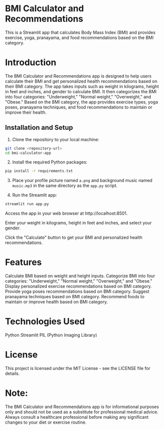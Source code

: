 # BMI Calculator and Recommendations
This is a Streamlit app that calculates Body Mass Index (BMI) and provides exercise, yoga, pranayama, and food recommendations based on the BMI category.

# Introduction
The BMI Calculator and Recommendations app is designed to help users calculate their BMI and get personalized health recommendations based on their BMI category. The app takes inputs such as weight in kilograms, height in feet and inches, and gender to calculate BMI. It then categorizes the BMI into four categories: "Underweight," "Normal weight," "Overweight," and "Obese." Based on the BMI category, the app provides exercise types, yoga poses, pranayama techniques, and food recommendations to maintain or improve their health.

## Installation and Setup

1. Clone the repository to your local machine:

```bash
git clone <repository-url>
cd bmi-calculator-app
```

2. Install the required Python packages:

```bash
pip install -r requirements.txt
```

3. Place your profile picture named `a.png` and background music named `music.mp3` in the same directory as the `app.py` script.

4. Run the Streamlit app:
   
```bash
streamlit run app.py
```

Access the app in your web browser at http://localhost:8501.

Enter your weight in kilograms, height in feet and inches, and select your gender.

Click the "Calculate" button to get your BMI and personalized health recommendations.

# Features
Calculate BMI based on weight and height inputs.
Categorize BMI into four categories: "Underweight," "Normal weight," "Overweight," and "Obese."
Display personalized exercise recommendations based on BMI category.
Provide yoga poses recommendations based on BMI category.
Suggest pranayama techniques based on BMI category.
Recommend foods to maintain or improve health based on BMI category.

# Technologies Used
Python
Streamlit
PIL (Python Imaging Library)


# License
This project is licensed under the MIT License - see the LICENSE file for details.

# Note:
The BMI Calculator and Recommendations app is for informational purposes only and should not be used as a substitute for professional medical advice. Always consult a healthcare professional before making any significant changes to your diet or exercise routine.

